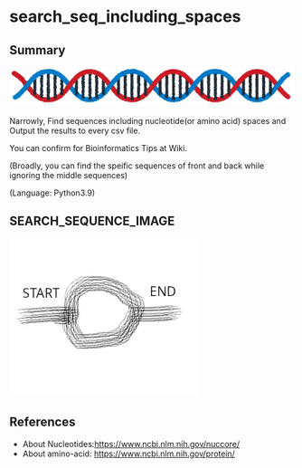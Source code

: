 # search_seq_including_spaces
## Summary
![DNA_IMAGE](line_dna_short.webp)

Narrowly, Find sequences including nucleotide(or amino acid) spaces and Output the results to every csv file.

You can confirm for Bioinformatics Tips at Wiki.

(Broadly, you can find the speific sequences of front and back while ignoring the middle sequences)

(Language: Python3.9)


## SEARCH_SEQUENCE_IMAGE
![SEARCH_IMAGE](SEARCH_SEQUENCE_INCLUDING_SPACES_IMAGE.webp)

## References
- About Nucleotides:https://www.ncbi.nlm.nih.gov/nuccore/
- About amino-acid: https://www.ncbi.nlm.nih.gov/protein/
